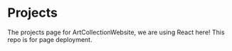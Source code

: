 # Projects
The projects page for ArtCollectionWebsite, we are using React here!
This repo is for page deployment.
